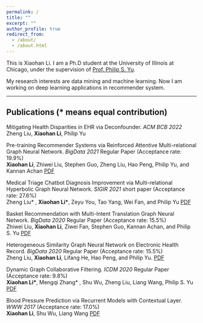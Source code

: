 ```yaml
---
permalink: /
title: ""
excerpt: ""
author_profile: true
redirect_from: 
  - /about/
  - /about.html
---
```


This is Xiaohan Li.
I am a Ph.D student at the University of Illinois at Chicago, under the supervision of [Prof. Philip S. Yu](https://www.cs.uic.edu/PSYu/).  

My research interests are data mining and machine learning. Now I am working on deep learning applications in recommender system.  

---

Publications (* means equal contribution)
---

Mitigating Health Disparities in EHR via Deconfounder. *ACM BCB 2022*  
Zheng Liu, **Xiaohan Li**, Philip Yu  

Pre-training Recommender Systems via Reinforced Attentive Multi-relational Graph Neural Network. *BigData 2021* Regular Paper (Acceptance rate: 19.9%)  
**Xiaohan Li**, Zhiwei Liu, Stephen Guo, Zheng Liu, Hao Peng, Philip Yu, and Kannan Achan [PDF](https://arxiv.org/abs/2111.14036)  

Medical Triage Chatbot Diagnosis Improvement via Multi-relational Hyperbolic Graph Neural Network. *SIGIR 2021* short paper (Acceptance rate: 27.6%)  
Zheng Liu* , **Xiaohan Li\***, Zeyu You, Tao Yang, Wei Fan, and Philip Yu [PDF](https://dl.acm.org/doi/abs/10.1145/3404835.3463095)

Basket Recommendation with Multi-Intent Translation Graph Neural Network. *BigData 2020* Regular Paper (Acceptance rate: 15.5%)  
Zhiwei Liu, **Xiaohan Li**, Ziwei Fan, Stephen Guo, Kannan Achan, and Philip S. Yu [PDF](https://arxiv.org/abs/2010.11419)

Heterogeneous Similarity Graph Neural Network on Electronic Health Record. *BigData 2020* Regular Paper (Acceptance rate: 15.5%)  
Zheng Liu, **Xiaohan Li**, Lifang He, Hao Peng, and Philip Yu. [PDF](https://arxiv.org/abs/2101.06800)

Dynamic Graph Collaborative Filtering. *ICDM 2020* Regular Paper (Acceptance rate: 9.8%)     
**Xiaohan Li\***, Mengqi Zhang* , Shu Wu, Zheng Liu, Liang Wang, Philip S. Yu [PDF](https://arxiv.org/abs/2101.02844) 

Blood Pressure Prediction via Recurrent Models with Contextual Layer. *WWW 2017* (Acceptance rate: 17.0%)     
**Xiaohan Li**, Shu Wu, Liang Wang [PDF](https://dl.acm.org/doi/10.1145/3038912.3052604)  









